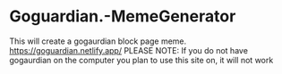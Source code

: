 # Goguardian.-MemeGenerator
This will create a gogaurdian block page meme.
https://goguardian.netlify.app/
PLEASE NOTE: If you do not have gogaurdian on the computer you plan to use this site on, it will not work
